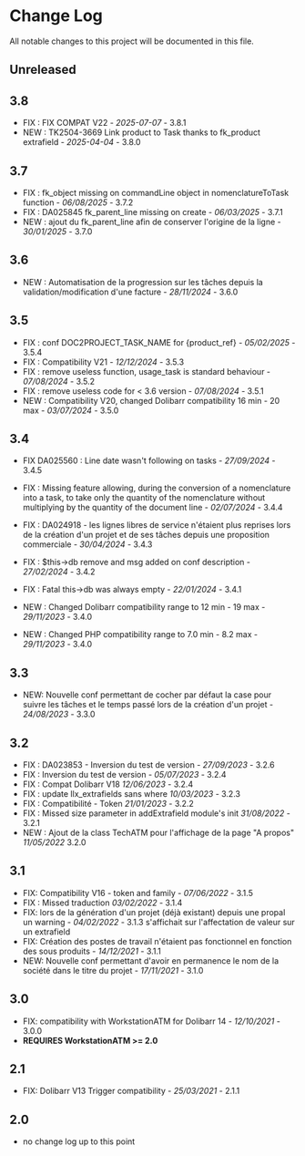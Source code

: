 # Change Log
All notable changes to this project will be documented in this file.

## Unreleased

## 3.8
- FIX : FIX COMPAT V22 - *2025-07-07* - 3.8.1
- NEW : TK2504-3669 Link product to Task thanks to fk_product extrafield - *2025-04-04* - 3.8.0

## 3.7
- FIX : fk_object missing on commandLine object in nomenclatureToTask function   - *06/08/2025* - 3.7.2  
- FIX : DA025845 fk_parent_line missing on create  - *06/03/2025* - 3.7.1  
- NEW : ajout du fk_parent_line afin de conserver l'origine de la ligne - *30/01/2025* - 3.7.0

## 3.6
- NEW : Automatisation de la progression sur les tâches depuis la validation/modification d'une facture - *28/11/2024* - 3.6.0


## 3.5
- FIX : conf DOC2PROJECT_TASK_NAME for {product_ref} - *05/02/2025* - 3.5.4
- FIX : Compatibility V21 - *12/12/2024* - 3.5.3
- FIX : remove useless function, usage_task is standard behaviour - *07/08/2024* - 3.5.2
- FIX : remove useless code for < 3.6 version - *07/08/2024* - 3.5.1
- NEW : Compatibility V20, changed Dolibarr compatibility 16 min - 20 max - *03/07/2024* - 3.5.0

## 3.4

- FIX DA025560 : Line date wasn't following on tasks - *27/09/2024* - 3.4.5
- FIX : Missing feature allowing, during the conversion of a nomenclature into a task, to take only the quantity of the nomenclature without multiplying by the quantity of the document line   - *02/07/2024* - 3.4.4  
- FIX : DA024918 - les lignes libres de service n'étaient plus reprises lors de la création d'un projet et de ses tâches depuis une proposition commerciale - *30/04/2024* - 3.4.3  
- FIX : $this->db remove and msg  added on conf description   - *27/02/2024* - 3.4.2  

- FIX : Fatal this->db was always empty - *22/01/2024* - 3.4.1
- NEW : Changed Dolibarr compatibility range to 12 min - 19 max - *29/11/2023* - 3.4.0
- NEW : Changed PHP compatibility range to 7.0 min - 8.2 max - *29/11/2023* - 3.4.0

## 3.3
- NEW: Nouvelle conf permettant de cocher par défaut la case pour suivre les tâches et le temps passé lors de la création d'un projet - *24/08/2023* - 3.3.0

## 3.2
- FIX : DA023853 - Inversion du test de version - *27/09/2023* - 3.2.6 
- FIX : Inversion du test de version - *05/07/2023* - 3.2.4 
- FIX : Compat Dolibarr V18 *12/06/2023* - 3.2.4
- FIX : update llx_extrafields sans where *10/03/2023* - 3.2.3
- FIX : Compatibilité - Token *21/01/2023* - 3.2.2
- FIX : Missed size parameter in addExtrafield module's init *31/08/2022* - 3.2.1
- NEW : Ajout de la class TechATM pour l'affichage de la page "A propos" *11/05/2022* 3.2.0

## 3.1
- FIX: Compatibility V16 - token and family - *07/06/2022* - 3.1.5
- FIX : Missed traduction *03/02/2022* - 3.1.4
- FIX: lors de la génération d'un projet (déjà existant) depuis une propal un warning - *04/02/2022* - 3.1.3
 s'affichait sur l'affectation de valeur sur un extrafield
- FIX: Création des postes de travail n'étaient pas fonctionnel en fonction des sous produits - *14/12/2021* - 3.1.1
- NEW: Nouvelle conf permettant d'avoir en permanence le nom de la société dans le titre du projet - *17/11/2021* - 3.1.0

## 3.0
- FIX: compatibility with WorkstationATM for Dolibarr 14 - *12/10/2021* - 3.0.0
- **REQUIRES WorkstationATM >= 2.0**

## 2.1
- FIX: Dolibarr V13 Trigger compatibility - *25/03/2021* - 2.1.1

## 2.0
- no change log up to this point

